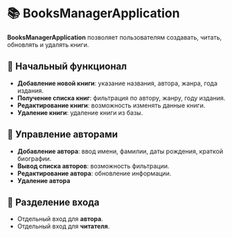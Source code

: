 <h1>📚 BooksManagerApplication</h1>

<p><strong>BooksManagerApplication</strong> позволяет пользователям создавать, читать, обновлять и удалять книги.</p>

<h2>🚀 Начальный функционал</h2>

<ul>
  <li><strong>Добавление новой книги</strong>: указание названия, автора, жанра, года издания.</li>
  <li><strong>Получение списка книг</strong>: фильтрация по автору, жанру, году издания.</li>
  <li><strong>Редактирование книги</strong>: возможность изменять данные книги.</li>
  <li><strong>Удаление книги</strong>: удаление книги из базы.</li>
</ul>

<h2>👤 Управление авторами</h2>

<ul>
  <li><strong>Добавление автора</strong>: ввод имени, фамилии, даты рождения, краткой биографии.</li>
  <li><strong>Вывод списка авторов</strong>: возможность фильтрации.</li>
  <li><strong>Редактирование автора</strong>: обновление информации.</li>
  <li><strong>Удаление автора</strong></li>
</ul>

<h2>🔐 Разделение входа</h2>

<ul>
  <li>Отдельный вход для <strong>автора</strong>.</li>
  <li>Отдельный вход для <strong>читателя</strong>.</li>
</ul>
